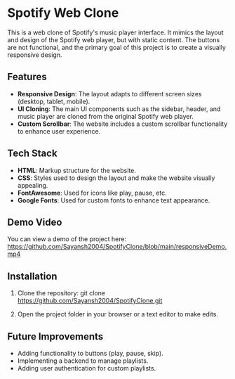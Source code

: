 # Spotify Web Clone

This is a web clone of Spotify's music player interface. It mimics the layout and design of the Spotify web player, but with static content. The buttons are not functional, and the primary goal of this project is to create a visually responsive design.

## Features

- **Responsive Design**: The layout adapts to different screen sizes (desktop, tablet, mobile).
- **UI Cloning**: The main UI components such as the sidebar, header, and music player are cloned from the original Spotify web player.
- **Custom Scrollbar**: The website includes a custom scrollbar functionality to enhance user experience.

## Tech Stack

- **HTML**: Markup structure for the website.
- **CSS**: Styles used to design the layout and make the website visually appealing.
- **FontAwesome**: Used for icons like play, pause, etc.
- **Google Fonts**: Used for custom fonts to enhance text appearance.

## Demo Video

You can view a demo of the project here:  
https://github.com/Sayansh2004/SpotifyClone/blob/main/responsiveDemo.mp4

## Installation

1. Clone the repository:
git clone https://github.com/Sayansh2004/SpotifyClone.git


2. Open the project folder in your browser or a text editor to make edits.

## Future Improvements

- Adding functionality to buttons (play, pause, skip).
- Implementing a backend to manage playlists.
- Adding user authentication for custom playlists.
